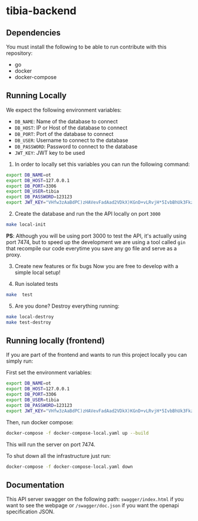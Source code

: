 # tibia-backend

## Dependencies
You must install the following to be able to run contribute with this repository:
- go
- docker
- docker-compose

## Running Locally
We expect the following environment variables:
- `DB_NAME`: Name of the database to connect
- `DB_HOST`: IP or Host of the database to connect
- `DB_PORT`: Port of the database to connect
- `DB_USER`: Username to connect to the database
- `DB_PASSWORD`: Password to connect to the database
- `JWT_KEY`: JWT key to be used


1) In order to locally set this variables you can run the following command:
```sh
export DB_NAME=ot
export DB_HOST=127.0.0.1
export DB_PORT=3306
export DB_USER=tibia
export DB_PASSWORD=123123
export JWT_KEY="VHfw3zAaBdPC)zHAVevFadAad2VDkX)KGnD+vLRvjH*5IvbBhUk3Fkzte5jPIG"
```

2) Create the database and run the the API locally on port `3000`
```sh
make local-init
```

**PS**: Although you will be using port 3000 to test the API, it's actually using port 7474, but to speed up the development we are using a tool called `gin` that recompile our code everytime you save any go file and serve as a proxy.

3) Create new features or fix bugs
Now you are free to develop with a simple local setup!

4) Run isolated tests
```sh
make  test
```

5) Are you done? Destroy everything running:
```sh
make local-destroy
make test-destroy
```

## Running locally (frontend)
If you are part of the frontend and wants to run this project locally you can simply run:

First set the environment variables:
```sh
export DB_NAME=ot
export DB_HOST=127.0.0.1
export DB_PORT=3306
export DB_USER=tibia
export DB_PASSWORD=123123
export JWT_KEY="VHfw3zAaBdPC)zHAVevFadAad2VDkX)KGnD+vLRvjH*5IvbBhUk3Fkzte5jPIG"
```

Then, run docker compose:
```sh
docker-compose -f docker-compose-local.yaml up --build
```

This will run the server on port 7474.

To shut down all the infrastructure just run:
```sh
docker-compose -f docker-compose-local.yaml down
```

## Documentation
This API server swagger on the following path: `swagger/index.html` if you want to see the webpage or `/swagger/doc.json` if you want the openapi specification JSON.
